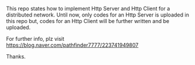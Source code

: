 This repo states how to implement Http Server and Http Client for a distributed network.
Until now, only codes for an Http Server is uploaded in this repo but, codes for an Http Client will be further written and be uploaded.

For further info, plz visit https://blog.naver.com/pathfinder7777/223741949807

Thanks.
